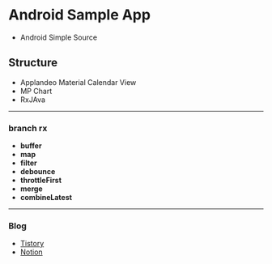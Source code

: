 # Android Sample App
- Android Simple Source




## Structure
- Applandeo Material Calendar View
- MP Chart
- RxJAva
___




### branch rx
- **buffer**
- **map**
- **filter**
- **debounce**
- **throttleFirst**
- **merge**
- **combineLatest**
___




### Blog 
- [Tistory](https://class-programming.tistory.com/)
- [Notion](https://www.notion.so/fundevjay/Posting-ddf96b24265e414fb2d9e8fc5d388b80)